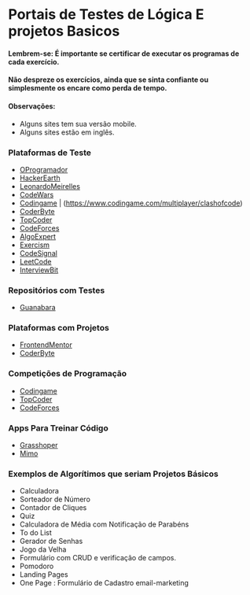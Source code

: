 # Portais de Testes de Lógica E projetos Basicos

#### Lembrem-se: É importante se certificar de executar os programas de cada exercício.
#### Não despreze os exercícios, ainda que se sinta confiante ou simplesmente os encare como perda de tempo.

#### Observações:

- Alguns sites tem sua versão mobile.
- Alguns sites estão em inglês.

### Plataformas de Teste

- [OProgramador](https://oprogramador.bsb.br/aprenderjs_exercicios.php)
- [HackerEarth](https://www.hackerearth.com/practice/problems/?limit=20&offset=0)
- [LeonardoMeirelles](http://professor.leonardomeirelles.com/wp/lista-de-exercicios-javascript/)
- [CodeWars](https://www.codewars.com/collections/coding-challenges) 
- [Codingame](https://www.codingame.com/training) | (https://www.codingame.com/multiplayer/clashofcode)
- [CoderByte](https://www.googleadservices.com/pagead/aclk?sa=L&ai=DChcSEwidwfyBwvn8AhUMa5EKHQRpAgsYABABGgJjZQ&ohost=www.google.com&cid=CAESaOD2FILfjAkLTdGYhkPX_1a59wsA-oXbN48cz4t9AvjuzbpAm0Bln3O3h5DNa2kjEr1arQBM9IWlOHTWwQsK0a3LRiGcZFjYTatTmNg0OtDrUJ58XIT39O435-zjoN4I640CsOKYTqUZ&sig=AOD64_2R_Efy1jzsLJ4bA6xRBA-23OoRHQ&adurl&ved=2ahUKEwjJqPeBwvn8AhVCAtQKHVsEAt4QqyQoAHoECAkQBQ)
- [TopCoder](https://www.topcoder.com/challenges)
- [CodeForces](https://codeforces.com/blog/entry/456)
- [AlgoExpert](https://www.googleadservices.com/pagead/aclk?sa=L&ai=DChcSEwjwq6Lswvn8AhUQJ5EKHfnxA1cYABADGgJjZQ&ohost=www.google.com&cid=CAESaOD2XPlgN0wVHj8k2UuB5R5b5kijWzi678FMTdAlmqGzA3GWsum8doWffM4Ukfzpy6edVehHwoFaDke4tMyPFwFmevT8L-iN06Fy20pFPDdhMJo6jeOHy615rgyx8G-1jlOF4QIpBABK&sig=AOD64_0WtDIx-gjMhxJFt1dm8-DqeAh-rw&adurl&ved=2ahUKEwjQwJ3swvn8AhWrqJUCHdx7DOAQqyQoAHoECAsQBQ)
- [Exercism](https://exercism.org/tracks/javascript)
- [CodeSignal](https://app.codesignal.com/test/pWwmGLD78aM2XrxcE)
- [LeetCode](https://leetcode.com/)
- [InterviewBit](https://www.interviewbit.com/)


### Repositórios com Testes

- [Guanabara](https://gustavoguanabara.github.io/javascript/exercicios/)


### Plataformas com Projetos

- [FrontendMentor](https://www.frontendmentor.io/)
- [CoderByte](https://www.googleadservices.com/pagead/aclk?sa=L&ai=DChcSEwidwfyBwvn8AhUMa5EKHQRpAgsYABADGgJjZQ&ohost=www.google.com&cid=CAESaOD2FILfjAkLTdGYhkPX_1a59wsA-oXbN48cz4t9AvjuzbpAm0Bln3O3h5DNa2kjEr1arQBM9IWlOHTWwQsK0a3LRiGcZFjYTatTmNg0OtDrUJ58XIT39O435-zjoN4I640CsOKYTqUZ&sig=AOD64_3VTyviW91eoR43yX92XwgJBZF39w&adurl&ved=2ahUKEwjJqPeBwvn8AhVCAtQKHVsEAt4QqyQoAnoECAkQBw)

### Competições de Programação
- [Codingame](https://www.codingame.com/multiplayer/clashofcode)
- [TopCoder](https://www.topcoder.com/challenges)
- [CodeForces](https://codeforces.com/blog/entry/456)

### Apps Para Treinar Código
- [Grasshoper](https://grasshopper.app/pt_br/)
- [Mimo](https://getmimo.com/invite/umuqtw)

### Exemplos de Algorítimos que seriam Projetos Básicos
- Calculadora
- Sorteador de Número
- Contador de Cliques
- Quiz
- Calculadora de Média com Notificação de Parabéns
- To do List
- Gerador de Senhas
- Jogo da Velha
- Formulário com CRUD e verificação de campos.
- Pomodoro
- Landing Pages
- One Page : Formulário de Cadastro email-marketing

